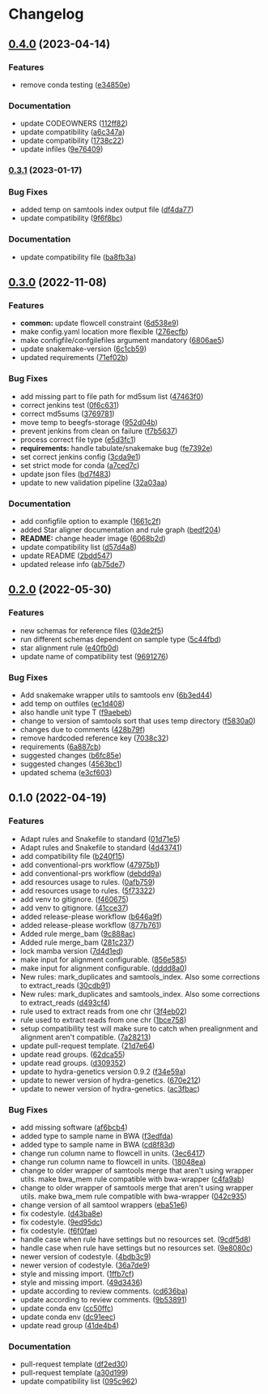 # Changelog

## [0.4.0](https://www.github.com/hydra-genetics/alignment/compare/v0.3.1...v0.4.0) (2023-04-14)


### Features

* remove conda testing ([e34850e](https://www.github.com/hydra-genetics/alignment/commit/e34850edf620a72692abf4113b6dbb71348fcb41))


### Documentation

* update CODEOWNERS ([112ff82](https://www.github.com/hydra-genetics/alignment/commit/112ff82eef62b5043a4ea81c4c17ebd9912c344f))
* update compatibility ([a6c347a](https://www.github.com/hydra-genetics/alignment/commit/a6c347a4004e5f202a8851c84b7a6b38c329193e))
* update compatibility ([1738c22](https://www.github.com/hydra-genetics/alignment/commit/1738c22fda753fe9a25ea633ac20a297ea36e88b))
* update infiles ([9e76409](https://www.github.com/hydra-genetics/alignment/commit/9e7640963d656a80aad51e7e102eabbe85bf4777))

### [0.3.1](https://www.github.com/hydra-genetics/alignment/compare/v0.3.0...v0.3.1) (2023-01-17)


### Bug Fixes

* added temp on samtools index output file ([df4da77](https://www.github.com/hydra-genetics/alignment/commit/df4da778bc8c4eed193ccf06507e306f5017b8e1))
* update compatibility ([9f6f8bc](https://www.github.com/hydra-genetics/alignment/commit/9f6f8bc31ca2c2869e143e05ccdd093c02c16019))


### Documentation

* update compatibility file ([ba8fb3a](https://www.github.com/hydra-genetics/alignment/commit/ba8fb3a1966a3ec56df76fee62a6224884569b30))

## [0.3.0](https://www.github.com/hydra-genetics/alignment/compare/v0.2.0...v0.3.0) (2022-11-08)


### Features

* **common:** update flowcell constraint ([6d538e9](https://www.github.com/hydra-genetics/alignment/commit/6d538e9d3e90df87dc340e2273b72e86b4ea72da))
* make config.yaml location more flexible ([276ecfb](https://www.github.com/hydra-genetics/alignment/commit/276ecfbf386ad348153fefea734ffc31deb5ac65))
* make configfile/confgilefiles argument mandatory ([6806ae5](https://www.github.com/hydra-genetics/alignment/commit/6806ae553d500b58f98443e66c7b3ae4294b93e5))
* update snakemake-version ([6c1cb59](https://www.github.com/hydra-genetics/alignment/commit/6c1cb592ce4832341ff8fe7984366d4e0224b265))
* updated requirements ([71ef02b](https://www.github.com/hydra-genetics/alignment/commit/71ef02b8d96051e91b36aecb95fe993c20188c11))


### Bug Fixes

* add missing part to file path for md5sum list ([47463f0](https://www.github.com/hydra-genetics/alignment/commit/47463f0db885e0203a9538f3228e96c2952b9d0a))
* correct jenkins test ([0f6c631](https://www.github.com/hydra-genetics/alignment/commit/0f6c6313912cc2e92448294a17069a36b618f8d0))
* correct md5sums ([3769781](https://www.github.com/hydra-genetics/alignment/commit/3769781f300e392beee6458ca4511bff3be72016))
* move temp to beegfs-storage ([952d04b](https://www.github.com/hydra-genetics/alignment/commit/952d04ba3dd3f9744b8f2225bd8f371ef2f0a8ff))
* prevent jenkins from clean on failure ([f7b5637](https://www.github.com/hydra-genetics/alignment/commit/f7b563782ca396b9fd3e386b508b5d4930d4fe8c))
* process correct file type ([e5d3fc1](https://www.github.com/hydra-genetics/alignment/commit/e5d3fc14d2c5a10bc2a704be2799405ae61aade2))
* **requirements:** handle tabulate/snakemake bug ([fe7392e](https://www.github.com/hydra-genetics/alignment/commit/fe7392e60bedf91e8bc0bd5aeaa93ab3bd8ac42b))
* set correct jenkins config ([3cda9e1](https://www.github.com/hydra-genetics/alignment/commit/3cda9e13b9eaa4fc687ab9b4e8181d345f04f8a0))
* set strict mode for conda ([a7ced7c](https://www.github.com/hydra-genetics/alignment/commit/a7ced7c0d1fc98149f4ff206a72b80ac118e4e01))
* update json files ([bd7f483](https://www.github.com/hydra-genetics/alignment/commit/bd7f483b29db31f9828aec17243cf375f8a02325))
* update to new validation pipeline ([32a03aa](https://www.github.com/hydra-genetics/alignment/commit/32a03aa0c5f79dca948ff076bd1a57240fb45a11))


### Documentation

* add configfile option to example ([1661c2f](https://www.github.com/hydra-genetics/alignment/commit/1661c2f5fd00672516dce8b08d4202eb68edaa12))
* added Star aligner documentation and rule graph ([bedf204](https://www.github.com/hydra-genetics/alignment/commit/bedf204219edf93aa45d820cc71daec7926835d6))
* **README:** change header image ([6068b2d](https://www.github.com/hydra-genetics/alignment/commit/6068b2d7702c740d9498328d4592891cfc8682ca))
* update compatibility list ([d57d4a8](https://www.github.com/hydra-genetics/alignment/commit/d57d4a85d1121219b99d0eac0ad2b04f209745a3))
* update README ([2bdd547](https://www.github.com/hydra-genetics/alignment/commit/2bdd54783d3fd9851450a745738c7553cd49f1f7))
* updated release info ([ab75de7](https://www.github.com/hydra-genetics/alignment/commit/ab75de705e53c94c31f183a2de469cc998ec492e))

## [0.2.0](https://www.github.com/hydra-genetics/alignment/compare/v0.1.0...v0.2.0) (2022-05-30)


### Features

* new schemas for reference files ([03de2f5](https://www.github.com/hydra-genetics/alignment/commit/03de2f5b7a0264c9cfaccab08029d8738f38adf5))
* run different schemas dependent on sample type ([5c44fbd](https://www.github.com/hydra-genetics/alignment/commit/5c44fbdc3c3273841881f9cc8378b30a6b073e16))
* star alignment rule ([e40fb0d](https://www.github.com/hydra-genetics/alignment/commit/e40fb0d5a4fecd27f539f9b42058999fdf93db29))
* update name of compatibility test ([9691276](https://www.github.com/hydra-genetics/alignment/commit/9691276d4c7f9bd1ba42ef3523ec44a4a800b278))


### Bug Fixes

* Add snakemake wrapper utils to samtools env ([6b3ed44](https://www.github.com/hydra-genetics/alignment/commit/6b3ed44c1d6915f127e3366fd2a38bd6f66056b7))
* add temp on outfiles ([ec1d408](https://www.github.com/hydra-genetics/alignment/commit/ec1d408696d55f022e59022e96e74955febbdac5))
* also handle unit type T ([f9aebeb](https://www.github.com/hydra-genetics/alignment/commit/f9aebeb76096db0f35a995c3aa3b20abb78f0895))
* change to version of samtools sort that uses temp directory ([f5830a0](https://www.github.com/hydra-genetics/alignment/commit/f5830a0c1d0f7f51fc8b3b7e206e1599cc6fb621))
* changes due to comments ([428b79f](https://www.github.com/hydra-genetics/alignment/commit/428b79f88f6e5ba340122c9d2089cc899561b60c))
* remove hardcoded reference key ([7038c32](https://www.github.com/hydra-genetics/alignment/commit/7038c3297e7ab208cc0ea596c08adf2fc9e604f1))
* requirements ([6a887cb](https://www.github.com/hydra-genetics/alignment/commit/6a887cbc81a1dc160c578eab79674118741e0b91))
* suggested changes ([b6fc85e](https://www.github.com/hydra-genetics/alignment/commit/b6fc85ef5d6ec4ec808d7bca20835d2f0fbb1350))
* suggested changes ([4563bc1](https://www.github.com/hydra-genetics/alignment/commit/4563bc126dc38588f801d4d5d254b363d781ebc8))
* updated schema ([e3cf603](https://www.github.com/hydra-genetics/alignment/commit/e3cf603813f73760cd6ba52855e1e7b1b2e8d287))

## 0.1.0 (2022-04-19)


### Features

* Adapt rules and Snakefile to standard ([01d71e5](https://www.github.com/hydra-genetics/alignment/commit/01d71e520df4e2a15b9693d0cf2993d20d36d123))
* Adapt rules and Snakefile to standard ([4d43741](https://www.github.com/hydra-genetics/alignment/commit/4d43741abc28f0bf8a8563bfa53a1b0007e46fee))
* add compatibility file ([b240f15](https://www.github.com/hydra-genetics/alignment/commit/b240f1520e97a5d544c195bc0d92b307dcf57bba))
* add conventional-prs workflow ([47975b1](https://www.github.com/hydra-genetics/alignment/commit/47975b11d84bd2f88e656e2058bb8632dec494d3))
* add conventional-prs workflow ([debdd9a](https://www.github.com/hydra-genetics/alignment/commit/debdd9a0b09bc14e93903d9368761d9f5cada378))
* add resources usage to rules. ([0afb759](https://www.github.com/hydra-genetics/alignment/commit/0afb7592cfa039179651d33ee864cd7fcec33eb4))
* add resources usage to rules. ([5f73322](https://www.github.com/hydra-genetics/alignment/commit/5f73322da05108c7d42000a194ef8662317f8b24))
* add venv to gitignore. ([f460675](https://www.github.com/hydra-genetics/alignment/commit/f460675eaa6a4f61ccec3ae7abc41065e45f34a7))
* add venv to gitignore. ([41cce37](https://www.github.com/hydra-genetics/alignment/commit/41cce379db2ea2d2f0e0c401347cfaaffff5bb15))
* added release-please workflow ([b646a9f](https://www.github.com/hydra-genetics/alignment/commit/b646a9f58b78c780640700a5d58e8e333af07694))
* added release-please workflow ([877b761](https://www.github.com/hydra-genetics/alignment/commit/877b76100a1c2f2d4107741e3bf1252449a4bd56))
* Added rule merge_bam ([9c888ac](https://www.github.com/hydra-genetics/alignment/commit/9c888ac0dfb0d7895c9d372380a6666d2db852c3))
* Added rule merge_bam ([281c237](https://www.github.com/hydra-genetics/alignment/commit/281c237cc66d0236292f047b60d663b691310efe))
* lock mamba version ([7d4d1ed](https://www.github.com/hydra-genetics/alignment/commit/7d4d1ed220d278afe92484c4a80d66a7a9855e07))
* make input for alignment configurable. ([856e585](https://www.github.com/hydra-genetics/alignment/commit/856e5852145b2ec106392dfc1db225002e37078a))
* make input for alignment configurable. ([dddd8a0](https://www.github.com/hydra-genetics/alignment/commit/dddd8a00235fc015fa6f421ff4e6ca32e6f35bfb))
* New rules: mark_duplicates and samtools_index. Also some corrections to extract_reads ([30cdb91](https://www.github.com/hydra-genetics/alignment/commit/30cdb912706081151d5565363b4726b39357c6aa))
* New rules: mark_duplicates and samtools_index. Also some corrections to extract_reads ([d493cf4](https://www.github.com/hydra-genetics/alignment/commit/d493cf43206ff7cf80d7d8c8d64fb2333fedd2f7))
* rule used to extract reads from one chr ([3f4eb02](https://www.github.com/hydra-genetics/alignment/commit/3f4eb0212e40cc2d47177c46e888bdbd1627d254))
* rule used to extract reads from one chr ([1bce758](https://www.github.com/hydra-genetics/alignment/commit/1bce758aa5c9303600a8015081e143536ca699ca))
* setup compatibility test will make sure to catch when prealignment and alignment aren't compatible. ([7a28213](https://www.github.com/hydra-genetics/alignment/commit/7a28213a2208494873288949e93ad6f1ce1bc131))
* update pull-request template. ([21d7e64](https://www.github.com/hydra-genetics/alignment/commit/21d7e6489e97f05bcf284a3f8fd649bb775c37ff))
* update read groups. ([62dca55](https://www.github.com/hydra-genetics/alignment/commit/62dca5580f6d1720719e2827f468878af8aa0c1c))
* update read groups. ([d309352](https://www.github.com/hydra-genetics/alignment/commit/d30935229fe4059c359201085e0ea9842c680fdc))
* update to hydra-genetics version 0.9.2 ([f34e59a](https://www.github.com/hydra-genetics/alignment/commit/f34e59a585b2c636ff3d09eec8929c19ccecb710))
* update to newer version of hydra-genetics. ([670e212](https://www.github.com/hydra-genetics/alignment/commit/670e212d0192f5901c5fb48addd9fc28f589c89c))
* update to newer version of hydra-genetics. ([ac3fbac](https://www.github.com/hydra-genetics/alignment/commit/ac3fbacf5d755962653182d511cfdd77fe281600))


### Bug Fixes

* add missing software ([af6bcb4](https://www.github.com/hydra-genetics/alignment/commit/af6bcb4fa2098fbbd6c124444137ef465ca0b078))
* added type to sample name in BWA ([f3edfda](https://www.github.com/hydra-genetics/alignment/commit/f3edfda219296fa14ba8771f0ede3ddb17d8ea48))
* added type to sample name in BWA ([cd8f83d](https://www.github.com/hydra-genetics/alignment/commit/cd8f83d80eb017e5a0fd8dc05715332cccbaf50c))
* change run column name to flowcell in units. ([3ec6417](https://www.github.com/hydra-genetics/alignment/commit/3ec6417c67cd86f0bdea6b1d40585a8a13edfa27))
* change run column name to flowcell in units. ([18048ea](https://www.github.com/hydra-genetics/alignment/commit/18048ea09ed70d20a7ec6896ce8f622630c1ccff))
* change to older wrapper of samtools merge that aren't using wrapper utils. make bwa_mem rule compatible with bwa-wrapper ([c4fa9ab](https://www.github.com/hydra-genetics/alignment/commit/c4fa9abb7bda6610683ba343cc98c554b89fee62))
* change to older wrapper of samtools merge that aren't using wrapper utils. make bwa_mem rule compatible with bwa-wrapper ([042c935](https://www.github.com/hydra-genetics/alignment/commit/042c93573050b3162a45f748818389fca581c057))
* change version of all samtool wrappers ([eba51e6](https://www.github.com/hydra-genetics/alignment/commit/eba51e6aa90cd5fa19828b75b8644e48cac1a189))
* fix codestyle. ([d43ba8e](https://www.github.com/hydra-genetics/alignment/commit/d43ba8edab9fa7fc26b9f4d0b4e6d1c0fc872be6))
* fix codestyle. ([9ed95dc](https://www.github.com/hydra-genetics/alignment/commit/9ed95dc7e683584c4be698f0e16fe5821d7f4fbf))
* fix codestyle. ([f6f0fae](https://www.github.com/hydra-genetics/alignment/commit/f6f0fae230ec0bb8163bb63e574d9cd3633a2211))
* handle case when rule have settings but no resources set. ([9cdf5d8](https://www.github.com/hydra-genetics/alignment/commit/9cdf5d848334d0045a4f900a51c2d9e71d451aa7))
* handle case when rule have settings but no resources set. ([9e8080c](https://www.github.com/hydra-genetics/alignment/commit/9e8080cfa00959989841ca95c6173ebe3ce66375))
* newer version of codestyle. ([4bdb3c9](https://www.github.com/hydra-genetics/alignment/commit/4bdb3c971822c915a363ceaa20e027ef111ae5d4))
* newer version of codestyle. ([36a7de9](https://www.github.com/hydra-genetics/alignment/commit/36a7de90b446db46c39ca9cebe966550d17ae8f5))
* style and missing import. ([1ffb7cf](https://www.github.com/hydra-genetics/alignment/commit/1ffb7cf625510707e313bd6dcabbb9d0e68c6824))
* style and missing import. ([49d3436](https://www.github.com/hydra-genetics/alignment/commit/49d3436a100742e7350b13a25a6e9549d55a2cac))
* update according to review comments. ([cd636ba](https://www.github.com/hydra-genetics/alignment/commit/cd636ba94d8685765ee6e39a1cdfc762211fdf7c))
* update according to review comments. ([9b53891](https://www.github.com/hydra-genetics/alignment/commit/9b53891324c02d389addcfec9c5756072b3757d4))
* update conda env ([cc50ffc](https://www.github.com/hydra-genetics/alignment/commit/cc50ffcd161fb76bcf9ee01f68711f18b9f1b12f))
* update conda env ([dc91eec](https://www.github.com/hydra-genetics/alignment/commit/dc91eeca12581ce4997e53a30fd31b2c37261ed9))
* update read group ([41de4b4](https://www.github.com/hydra-genetics/alignment/commit/41de4b4bd5905d1e146ee48d8ddb414325c066a9))


### Documentation

* pull-request template ([df2ed30](https://www.github.com/hydra-genetics/alignment/commit/df2ed30503cf96e3d58d64ead83bb4df6341a9fb))
* pull-request template ([a30d199](https://www.github.com/hydra-genetics/alignment/commit/a30d1997af516b23a3c06adf45223e5e57c5b794))
* update compatibility list ([095c962](https://www.github.com/hydra-genetics/alignment/commit/095c9626cd3b4f8c62686a65e633d7ca3797c69e))
